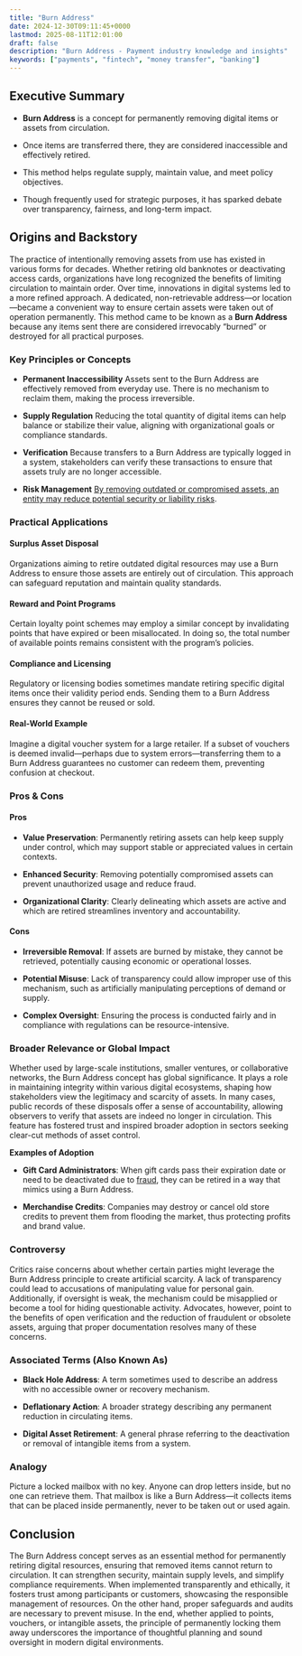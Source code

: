 ```yaml
---
title: "Burn Address"
date: 2024-12-30T09:11:45+0000
lastmod: 2025-08-11T12:01:00
draft: false
description: "Burn Address - Payment industry knowledge and insights"
keywords: ["payments", "fintech", "money transfer", "banking"]
---
```


## Executive Summary

- **Burn Address** is a concept for permanently removing digital items or assets from circulation.

- Once items are transferred there, they are considered inaccessible and effectively retired.

- This method helps regulate supply, maintain value, and meet policy objectives.

- Though frequently used for strategic purposes, it has sparked debate over transparency, fairness, and long-term impact.

## Origins and Backstory

The practice of intentionally removing assets from use has existed in various forms for decades. Whether retiring old banknotes or deactivating access cards, organizations have long recognized the benefits of limiting circulation to maintain order. Over time, innovations in digital systems led to a more refined approach. A dedicated, non-retrievable address—or location—became a convenient way to ensure certain assets were taken out of operation permanently. This method came to be known as a **Burn Address** because any items sent there are considered irrevocably “burned” or destroyed for all practical purposes.

### Key Principles or Concepts

- **Permanent Inaccessibility** Assets sent to the Burn Address are effectively removed from everyday use. There is no mechanism to reclaim them, making the process irreversible.

- **Supply Regulation** Reducing the total quantity of digital items can help balance or stabilize their value, aligning with organizational goals or compliance standards.

- **Verification** Because transfers to a Burn Address are typically logged in a system, stakeholders can verify these transactions to ensure that assets truly are no longer accessible.

- **Risk Management** [By removing outdated or compromised assets, an entity may reduce potential security or liability risks](https://faisalkhanllc.xyz/resources/payments-wiki/r/risk-reduction/).

### Practical Applications

#### Surplus Asset Disposal

Organizations aiming to retire outdated digital resources may use a Burn Address to ensure those assets are entirely out of circulation. This approach can safeguard reputation and maintain quality standards.

#### Reward and Point Programs

Certain loyalty point schemes may employ a similar concept by invalidating points that have expired or been misallocated. In doing so, the total number of available points remains consistent with the program’s policies.

#### Compliance and Licensing

Regulatory or licensing bodies sometimes mandate retiring specific digital items once their validity period ends. Sending them to a Burn Address ensures they cannot be reused or sold.

#### Real-World Example

Imagine a digital voucher system for a large retailer. If a subset of vouchers is deemed invalid—perhaps due to system errors—transferring them to a Burn Address guarantees no customer can redeem them, preventing confusion at checkout.

### Pros & Cons

#### Pros

- **Value Preservation**: Permanently retiring assets can help keep supply under control, which may support stable or appreciated values in certain contexts.

- **Enhanced Security**: Removing potentially compromised assets can prevent unauthorized usage and reduce fraud.

- **Organizational Clarity**: Clearly delineating which assets are active and which are retired streamlines inventory and accountability.

#### Cons

- **Irreversible Removal**: If assets are burned by mistake, they cannot be retrieved, potentially causing economic or operational losses.

- **Potential Misuse**: Lack of transparency could allow improper use of this mechanism, such as artificially manipulating perceptions of demand or supply.

- **Complex Oversight**: Ensuring the process is conducted fairly and in compliance with regulations can be resource-intensive.

### Broader Relevance or Global Impact

Whether used by large-scale institutions, smaller ventures, or collaborative networks, the Burn Address concept has global significance. It plays a role in maintaining integrity within various digital ecosystems, shaping how stakeholders view the legitimacy and scarcity of assets. In many cases, public records of these disposals offer a sense of accountability, allowing observers to verify that assets are indeed no longer in circulation. This feature has fostered trust and inspired broader adoption in sectors seeking clear-cut methods of asset control.

**Examples of Adoption**

- **Gift Card Administrators**: When gift cards pass their expiration date or need to be deactivated due to [fraud](https://faisalkhanllc.xyz/resources/payments-wiki/f/fraud/), they can be retired in a way that mimics using a Burn Address.

- **Merchandise Credits**: Companies may destroy or cancel old store credits to prevent them from flooding the market, thus protecting profits and brand value.

### Controversy

Critics raise concerns about whether certain parties might leverage the Burn Address principle to create artificial scarcity. A lack of transparency could lead to accusations of manipulating value for personal gain. Additionally, if oversight is weak, the mechanism could be misapplied or become a tool for hiding questionable activity. Advocates, however, point to the benefits of open verification and the reduction of fraudulent or obsolete assets, arguing that proper documentation resolves many of these concerns.

### Associated Terms (Also Known As)

- **Black Hole Address**: A term sometimes used to describe an address with no accessible owner or recovery mechanism.

- **Deflationary Action**: A broader strategy describing any permanent reduction in circulating items.

- **Digital Asset Retirement**: A general phrase referring to the deactivation or removal of intangible items from a system.

### Analogy

Picture a locked mailbox with no key. Anyone can drop letters inside, but no one can retrieve them. That mailbox is like a Burn Address—it collects items that can be placed inside permanently, never to be taken out or used again.

## Conclusion

The Burn Address concept serves as an essential method for permanently retiring digital resources, ensuring that removed items cannot return to circulation. It can strengthen security, maintain supply levels, and simplify compliance requirements. When implemented transparently and ethically, it fosters trust among participants or customers, showcasing the responsible management of resources. On the other hand, proper safeguards and audits are necessary to prevent misuse. In the end, whether applied to points, vouchers, or intangible assets, the principle of permanently locking them away underscores the importance of thoughtful planning and sound oversight in modern digital environments.
